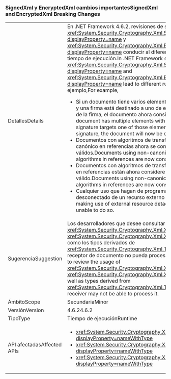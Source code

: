 ### <a name="signedxml-and-encryptedxml-breaking-changes"></a><span data-ttu-id="ab215-101">SignedXml y EncryptedXml cambios importantes</span><span class="sxs-lookup"><span data-stu-id="ab215-101">SignedXml and EncryptedXml Breaking Changes</span></span>

|   |   |
|---|---|
|<span data-ttu-id="ab215-102">Detalles</span><span class="sxs-lookup"><span data-stu-id="ab215-102">Details</span></span>|<span data-ttu-id="ab215-103">En .NET Framework 4.6.2, revisiones de seguridad en <xref:System.Security.Cryptography.Xml.SignedXml?displayProperty=name> y <xref:System.Security.Cryptography.Xml.EncryptedXml?displayProperty=name> conducir al diferentes comportamientos en tiempo de ejecución.</span><span class="sxs-lookup"><span data-stu-id="ab215-103">In .NET Framework 4.6.2, Security fixes in <xref:System.Security.Cryptography.Xml.SignedXml?displayProperty=name> and <xref:System.Security.Cryptography.Xml.EncryptedXml?displayProperty=name> lead to different run-time behaviors.</span></span> <span data-ttu-id="ab215-104">Por ejemplo,</span><span class="sxs-lookup"><span data-stu-id="ab215-104">For example,</span></span><ul><li><span data-ttu-id="ab215-105">Si un documento tiene varios elementos con el mismo <code>id</code> atributo y una firma está destinado a uno de esos elementos como la raíz de la firma, el documento ahora considerará no válido.</span><span class="sxs-lookup"><span data-stu-id="ab215-105">If a document has multiple elements with the same <code>id</code> attribute and a signature targets one of those elements as the root of the signature, the document will now be considered invalid.</span></span></li><li><span data-ttu-id="ab215-106">Documentos con algoritmos de transformación de XPath no canónico en referencias ahora se consideran no válidos.</span><span class="sxs-lookup"><span data-stu-id="ab215-106">Documents using non-canonical XPath transform algorithms in references are now considered invalid.</span></span></li><li><span data-ttu-id="ab215-107">Documentos con algoritmos de transformación XSLT no canónico en referencias están ahora considere la posibilidad de no válido.</span><span class="sxs-lookup"><span data-stu-id="ab215-107">Documents using non-canonical XSLT transform algorithms in references are now consider invalid.</span></span></li><li><span data-ttu-id="ab215-108">Cualquier uso que hagan de programa de firmas de desconectado de un recurso externo podrá hacerlo.</span><span class="sxs-lookup"><span data-stu-id="ab215-108">Any program making use of external resource detached signatures will be unable to do so.</span></span></li></ul>|
|<span data-ttu-id="ab215-109">Sugerencia</span><span class="sxs-lookup"><span data-stu-id="ab215-109">Suggestion</span></span>|<span data-ttu-id="ab215-110">Los desarrolladores que desee consultar el uso de <xref:System.Security.Cryptography.Xml.XmlDsigXsltTransform> y <xref:System.Security.Cryptography.Xml.XmlDsigXsltTransform>, así como los tipos derivados de <xref:System.Security.Cryptography.Xml.Transform> puesto que un receptor de documento no pueda procesarlo.</span><span class="sxs-lookup"><span data-stu-id="ab215-110">Developers might want to review the usage of <xref:System.Security.Cryptography.Xml.XmlDsigXsltTransform> and <xref:System.Security.Cryptography.Xml.XmlDsigXsltTransform>, as well as types derived from <xref:System.Security.Cryptography.Xml.Transform> since a document receiver may not be able to process it.</span></span>|
|<span data-ttu-id="ab215-111">Ámbito</span><span class="sxs-lookup"><span data-stu-id="ab215-111">Scope</span></span>|<span data-ttu-id="ab215-112">Secundaria</span><span class="sxs-lookup"><span data-stu-id="ab215-112">Minor</span></span>|
|<span data-ttu-id="ab215-113">Versión</span><span class="sxs-lookup"><span data-stu-id="ab215-113">Version</span></span>|<span data-ttu-id="ab215-114">4.6.2</span><span class="sxs-lookup"><span data-stu-id="ab215-114">4.6.2</span></span>|
|<span data-ttu-id="ab215-115">Tipo</span><span class="sxs-lookup"><span data-stu-id="ab215-115">Type</span></span>|<span data-ttu-id="ab215-116">Tiempo de ejecución</span><span class="sxs-lookup"><span data-stu-id="ab215-116">Runtime</span></span>|
|<span data-ttu-id="ab215-117">API afectadas</span><span class="sxs-lookup"><span data-stu-id="ab215-117">Affected APIs</span></span>|<ul><li><xref:System.Security.Cryptography.Xml.Transform?displayProperty=nameWithType></li><li><xref:System.Security.Cryptography.Xml.XmlDsigXPathTransform?displayProperty=nameWithType></li><li><xref:System.Security.Cryptography.Xml.XmlDsigXsltTransform?displayProperty=nameWithType></li></ul>|

